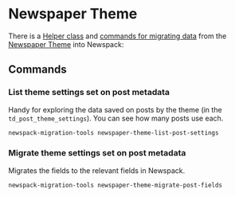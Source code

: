 # Newspaper Theme

There is a [Helper class](./src/Logic/NewspaperThemeHelper.php) and [commands for migrating data](./src/Command/NewspaperThemeCommand.php) from the [Newspaper Theme](https://tagdiv.com/newspaper/) into Newspack:

## Commands
### List theme settings set on post metadata
Handy for exploring the data saved on posts by the theme (in the `td_post_theme_settings`). You can see how many posts use each.
```bash
newspack-migration-tools newspaper-theme-list-post-settings
```

### Migrate theme settings set on post metadata
Migrates the fields to the relevant fields in Newspack.
```bash
newspack-migration-tools newspaper-theme-migrate-post-fields
```